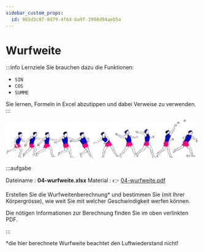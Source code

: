 ```yaml
---
sidebar_custom_props:
  id: 965d3c87-0d79-4f64-ba9f-3998d94aeb5a
---
```


# Wurfweite

:::info Lernziele
Sie brauchen dazu die Funktionen:
- `SIN`
- `COS`
- `SUMME`

Sie lernen, Formeln in Excel abzutippen und dabei Verweise zu verwenden.
:::

![](images/werfen.gif)



:::aufgabe
<Answer type="state" webKey="f384b7ce-edc6-48d0-8e09-f91bc7bf2543" />

Dateiname
: __04-wurfweite.xlsx__
Material
: 👉 [04-wurfweite.pdf](assets/04-wurfweite.pdf)

Erstellen Sie die Wurfweitenberechnung\* und bestimmen Sie (mit Ihrer Körpergrösse), wie weit Sie mit welcher Geschwindigkeit werfen können.

Die nötigen Informationen zur Berechnung finden Sie im oben verlinkten PDF.

:::


\*die hier berechnete Wurfweite beachtet den Luftwiederstand nicht!
